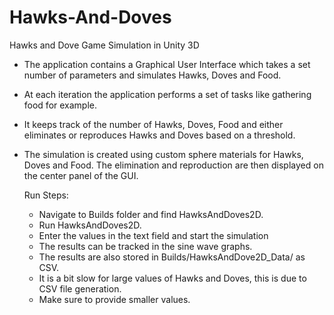 # Hawks-And-Doves
Hawks and Dove Game Simulation in Unity 3D

* The application contains a Graphical User Interface which takes a set number of parameters and simulates Hawks, Doves and Food. 
* At each iteration the application performs a set of tasks like gathering food for example.
* It keeps track of the number of Hawks, Doves, Food and either eliminates or reproduces Hawks and Doves based on a threshold.
* The simulation is created using custom sphere materials for Hawks, Doves and Food. The elimination and reproduction are then 
  displayed on the center panel of the GUI.
  
  Run Steps:
  * Navigate to Builds folder and find HawksAndDoves2D.
  * Run HawksAndDoves2D.
  * Enter the values in the text field and start the simulation
  * The results can be tracked in the sine wave graphs.
  * The results are also stored in Builds/HawksAndDove2D_Data/ as CSV.
  * It is a bit slow for large values of Hawks and Doves, this is due to CSV file generation.
  * Make sure to provide smaller values.

